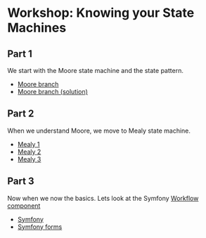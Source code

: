 # Workshop: Knowing your State Machines



## Part 1

We start with the Moore state machine and the state pattern.

* [Moore branch]([/tree/moore)
* [Moore branch (solution)](/tree/moore-solution)

## Part 2

When we understand Moore, we move to Mealy state machine.  

* [Mealy 1](/tree/mealy-1)
* [Mealy 2](/tree/mealy-2)
* [Mealy 3](/tree/mealy-3)

## Part 3

Now when we now the basics. Lets look at the Symfony [Workflow component](https://symfony.com/doc/current/components/workflow.html)

* [Symfony](/tree/symfony)
* [Symfony forms](/tree/symfony-form)
